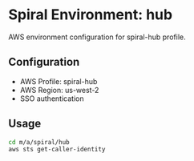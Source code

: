 # Spiral Environment: hub

AWS environment configuration for spiral-hub profile.

## Configuration

- AWS Profile: spiral-hub
- AWS Region: us-west-2
- SSO authentication

## Usage

```bash
cd m/a/spiral/hub
aws sts get-caller-identity
```
